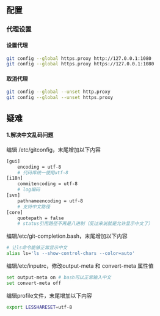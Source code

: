 ## 配置

### 代理设置

#### 设置代理

```bash
git config --global https.proxy http://127.0.0.1:1080 
git config --global https.proxy https://127.0.0.1:1080 
```

#### 取消代理

```bash
git config --global --unset http.proxy 
git config --global --unset https.proxy
```


## 疑难

#### 1.解决中文乱码问题

编辑 /etc/gitconfig，末尾增加以下内容

```bash
[gui]
    encoding = utf-8
    # 代码库统一使用utf-8
[i18n]
    commitencoding = utf-8
    # log编码
[svn]
    pathnameencoding = utf-8
    # 支持中文路径
[core]
    quotepath = false
    # status引用路径不再是八进制（反过来说就是允许显示中文了）
```

编辑/etc/git-completion.bash，末尾增加以下内容

```bash
# 让ls命令能够正常显示中文
alias ls='ls --show-control-chars --color=auto'
```

编辑/etc/inputrc，修改output-meta 和 convert-meta 属性值

```bash
set output-meta on # bash可以正常输入中文
set convert-meta off
```

编辑profile文件，末尾增加以下内容

```bash
export LESSHARESET=utf-8
```

